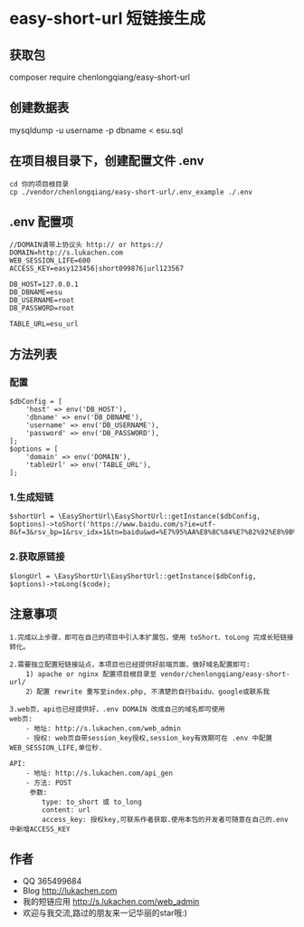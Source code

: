 # easy-short-url 短链接生成

## 获取包
composer require chenlongqiang/easy-short-url

## 创建数据表
mysqldump -u username -p dbname < esu.sql

## 在项目根目录下，创建配置文件 .env
```
cd 你的项目根目录
cp ./vendor/chenlongqiang/easy-short-url/.env_example ./.env
```

## .env 配置项
```
//DOMAIN请带上协议头 http:// or https://
DOMAIN=http://s.lukachen.com
WEB_SESSION_LIFE=600
ACCESS_KEY=easy123456|short099876|url123567

DB_HOST=127.0.0.1
DB_DBNAME=esu
DB_USERNAME=root
DB_PASSWORD=root

TABLE_URL=esu_url
```

## 方法列表

### 配置
```
$dbConfig = [
    'host' => env('DB_HOST'),
    'dbname' => env('DB_DBNAME'),
    'username' => env('DB_USERNAME'),
    'password' => env('DB_PASSWORD'),
];
$options = [
    'domain' => env('DOMAIN'),
    'tableUrl' => env('TABLE_URL'),
];
```

### 1.生成短链
```
$shortUrl = \EasyShortUrl\EasyShortUrl::getInstance($dbConfig, $options)->toShort('https://www.baidu.com/s?ie=utf-8&f=3&rsv_bp=1&rsv_idx=1&tn=baidu&wd=%E7%95%AA%E8%8C%84%E7%82%92%E8%9B%8B&oq=%25E7%2595%25AA%25E8%258C%2584%25E7%2582%2592%25E8%259B%258B&rsv_pq=85934537000db9aa&rsv_t=3f59xqFrSv6jrDyrT1OVxtG9CRa0wGzUDKU3UBOsxxQkzFQqY9rZWnBIvQQ&rqlang=cn&rsv_enter=0&prefixsug=%25E7%2595%25AA%25E8%258C%2584%25E7%2582%2592%25E8%259B%258B&rsp=0');
```

### 2.获取原链接
```
$longUrl = \EasyShortUrl\EasyShortUrl::getInstance($dbConfig, $options)->toLong($code);
```

## 注意事项
```
1.完成以上步骤，即可在自己的项目中引入本扩展包，使用 toShort、toLong 完成长短链接转化。

2.需要独立配置短链接站点，本项目也已经提供好前端页面，做好域名配置即可:
    1) apache or nginx 配置项目根目录至 vendor/chenlongqiang/easy-short-url/
    2）配置 rewrite 重写至index.php, 不清楚的自行baidu、google或联系我

3.web页、api也已经提供好，.env DOMAIN 改成自己的域名即可使用
web页:
    - 地址: http://s.lukachen.com/web_admin
    - 授权: web页自带session_key授权,session_key有效期可在 .env 中配置WEB_SESSION_LIFE,单位秒.

API:
    - 地址: http://s.lukachen.com/api_gen
    - 方法: POST
     参数:
        type: to_short 或 to_long
        content: url
        access_key: 授权key,可联系作者获取.使用本包的开发者可随意在自己的.env中新增ACCESS_KEY
```

## 作者
- QQ   365499684
- Blog http://lukachen.com
- 我的短链应用 http://s.lukachen.com/web_admin
- 欢迎与我交流,路过的朋友来一记华丽的star哦:)
